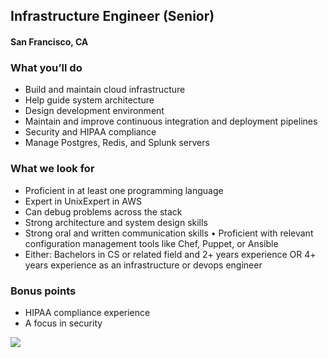 ## Infrastructure Engineer (Senior)
#### San Francisco, CA

### What you’ll do
+	Build and maintain cloud infrastructure
+	Help guide system architecture
+	Design development environment
+	Maintain and improve continuous integration and deployment pipelines
+	Security and HIPAA compliance
+	Manage Postgres, Redis, and Splunk servers

### What we look for
+	Proficient in at least one programming language
+	Expert in UnixExpert in AWS
+	Can debug problems across the stack
+	Strong architecture and system design skills
+	Strong oral and written communication skills
•	Proficient with relevant configuration management tools like Chef, Puppet, or Ansible
+	Either: Bachelors in CS or related field and 2+ years experience OR 4+ years experience as an infrastructure or devops engineer

### Bonus points
+	HIPAA compliance experience
+	A focus in security


[<img src='https://dabuttonfactory.com/button.png?t=Learn+More&f=Calibri-Bold&ts=24&tc=fff&hp=20&vp=8&c=5&bgt=unicolored&bgc=29aafe'>](https://letsrockit.co/job/tnvyea-infrastructure-engineer-senior)
